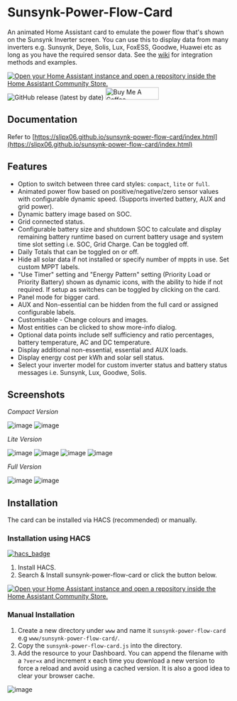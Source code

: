 # Sunsynk-Power-Flow-Card

An animated Home Assistant card to emulate the power flow that's shown on the Sunsynk Inverter screen. You can use this to display data from many inverters e.g. Sunsynk, Deye, Solis, Lux, FoxESS, Goodwe, Huawei etc as long as you have the required sensor data. See the [wiki](https://github.com/slipx06/sunsynk-power-flow-card/wiki) for integration methods and examples.

[![Open your Home Assistant instance and open a repository inside the Home Assistant Community Store.](https://my.home-assistant.io/badges/hacs_repository.svg)](https://my.home-assistant.io/redirect/hacs_repository/?owner=slipx06&repository=sunsynk-power-flow-card&category=plugin)
 ![GitHub release (latest by date)](https://img.shields.io/github/v/release/slipx06/sunsynk-power-flow-card?style=for-the-badge) <a href="https://www.buymeacoffee.com/slipx" target="_blank"><img src="https://cdn.buymeacoffee.com/buttons/default-orange.png" alt="Buy Me A Coffee" height="28" width="120"></a>

## Documentation

Refer to [https://slipx06.github.io/sunsynk-power-flow-card/index.html](https://slipx06.github.io/sunsynk-power-flow-card/index.html)

## Features

* Option to switch between three card styles: `compact`, `lite` or `full`.
* Animated power flow based on positive/negative/zero sensor values with configurable dynamic speed. (Supports inverted battery, AUX and grid power).
* Dynamic battery image based on SOC.
* Grid connected status.
* Configurable battery size and shutdown SOC to calculate and display remaining battery runtime based on current battery usage and system time slot setting i.e. SOC, Grid Charge. Can be toggled off.
* Daily Totals that can be toggled on or off.
* Hide all solar data if not installed or specify number of mppts in use. Set custom MPPT labels.
* "Use Timer" setting and "Energy Pattern" setting (Priority Load or Priority Battery) shown as dynamic icons, with the ability to hide if not required. If setup as switches can be toggled by clicking on the card.
* Panel mode for bigger card.
* AUX and Non-essential can be hidden from the full card or assigned configurable labels.
* Customisable - Change colours and images.
* Most entities can be clicked to show more-info dialog.
* Optional data points include self sufficiency and ratio percentages, battery temperature, AC and DC temperature.
* Display additional non-essential, essential and AUX loads.
* Display energy cost per kWh and solar sell status.
* Select your inverter model for custom inverter status and battery status messages i.e. Sunsynk, Lux, Goodwe, Solis.

## Screenshots
*Compact Version*

![image](https://github.com/slipx06/sunsynk-power-flow-card/assets/7227275/b1e437a8-d1f7-4d6a-a549-1cc908950002)
![image](https://github.com/slipx06/sunsynk-power-flow-card/assets/7227275/49c499c5-9d2b-43e7-8f5d-5b9da5e07fb9)




*Lite Version*

![image](https://github.com/slipx06/sunsynk-power-flow-card/assets/7227275/d25c621c-2607-445f-b3a3-865930387a05)
![image](https://github.com/slipx06/sunsynk-power-flow-card/assets/7227275/5a9078ee-7375-4f1c-affa-6fe291d62f8a)
![image](https://github.com/slipx06/sunsynk-power-flow-card/assets/7227275/73d6fae3-3e6b-4891-acc2-deb29156cd2d)
![image](https://github.com/slipx06/sunsynk-power-flow-card/assets/7227275/54ae290d-aa5c-428e-8a00-2a75e11c2de8)


*Full Version*

![image](https://github.com/slipx06/sunsynk-power-flow-card/assets/7227275/fdcce257-e7b5-4874-926c-17e911e83eba)
![image](https://github.com/slipx06/sunsynk-power-flow-card/assets/7227275/79f95f5c-c336-41fe-99d1-a8a0ead9be7c)





## Installation

The card can be installed via HACS (recommended) or manually.

### Installation using HACS
[![hacs_badge](https://img.shields.io/badge/HACS-Default-blue.svg)](https://github.com/custom-components/hacs)


1. Install HACS.
2. Search & Install sunsynk-power-flow-card or click the button below.

[![Open your Home Assistant instance and open a repository inside the Home Assistant Community Store.](https://my.home-assistant.io/badges/hacs_repository.svg)](https://my.home-assistant.io/redirect/hacs_repository/?owner=slipx06&repository=sunsynk-power-flow-card&category=plugin)

### Manual Installation

1. Create a new directory under `www` and name it `sunsynk-power-flow-card` e.g `www/sunsynk-power-flow-card/`.
2. Copy the `sunsynk-power-flow-card.js` into the directory.
3. Add the resource to your Dashboard. You can append the filename with a `?ver=x` and increment x each time you download a new version to force a reload and avoid using a cached version. It is also a good idea to clear your browser cache.

![image](https://user-images.githubusercontent.com/7227275/235441241-93ab0c7d-341d-428f-8ca8-60ec932dde2d.png)


